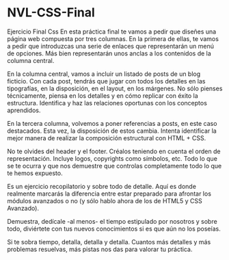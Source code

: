 # NVL-CSS-Final
Ejercicio Final Css
En esta práctica final te vamos a pedir que diseñes una página web compuesta por tres columnas. 
En la primera de ellas, te vamos a pedir que introduzcas una serie de enlaces que representarán un menú de opciones. 
Más bien representarán unos anclas a los contenidos de la columna central.

En la columna central, vamos a incluir un listado de posts de un blog ficticio. 
Con cada post, tendrás que jugar con todos los detalles en las tipografías, en la disposición, en el layout, en los márgenes. 
No sólo pienses técnicamente, piensa en los detalles y en cómo replicar con éxito la estructura. 
Identifica y haz las relaciones oportunas con los conceptos aprendidos.

En la tercera columna, volvemos a poner referencias a posts, en este caso destacados. 
Esta vez, la disposición de estos cambia. Intenta identificar la mejor manera de realizar la composición estructural con HTML + CSS.

No te olvides del header y el footer. Créalos teniendo en cuenta el orden de representación. 
Incluye logos, copyrights como símbolos, etc. 
Todo lo que se te ocurra y que nos demuestre que controlas completamente todo lo que te hemos expuesto.

Es un ejercicio recopilatorio y sobre todo de detalle. 
Aquí es donde realmente marcarás la diferencia entre estar preparado para afrontar los módulos avanzados o no 
(y sólo hablo ahora de los de HTML5 y CSS Avanzado).

Demuestra, dedícale -al menos- el tiempo estipulado por nosotros y sobre todo, 
diviértete con tus nuevos conocimientos si es que aún no los poseías.

Si te sobra tiempo, detalla, detalla y detalla. 
Cuantos más detalles y más problemas resuelvas, más pistas nos das para valorar tu práctica.
